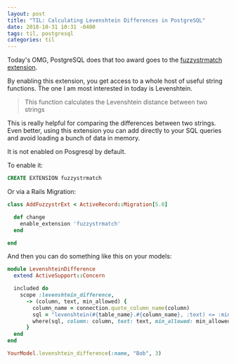 ```yaml
---
layout: post
title: "TIL: Calculating Levenshtein Differences in PostgreSQL"
date: 2018-10-31 10:31 -0400
tags: til, postgresql
categories: til
---
```


Today's OMG, PostgreSQL does that too award goes to the [fuzzystrmatch extension](https://www.postgresql.org/docs/9.6/static/fuzzystrmatch.html).

By enabling this extension, you get access to a whole host of useful string functions. The one I am most interested in today is Levenshtein.

> This function calculates the Levenshtein distance between two strings

This is really helpful for comparing the differences between two strings. Even better, using this extension you can add directly to your SQL queries and avoid loading a bunch of data in memory.

It is not enabled on Posgresql by default.

To enable it:

``` SQL
CREATE EXTENSION fuzzystrmatch
```

Or via a Rails Migration:

``` ruby
class AddFuzzystrExt < ActiveRecord::Migration[5.0]

  def change
    enable_extension 'fuzzystrmatch'
  end

end
```

And then you can do something like this on your models:

```ruby
module LevenshteinDifference
  extend ActiveSupport::Concern

  included do
    scope :levenshtein_difference,
      -> (column, text, min_allowed) {
        column_name = connection.quote_column_name(column)
        sql = "levenshtein(#{table_name}.#{column_name}, :text) <= :min_allowed"
        where(sql, column: column, text: text, min_allowed: min_allowed)
      }
  end
end

YourModel.levenshtein_difference(:name, "Bob", 3)
```
